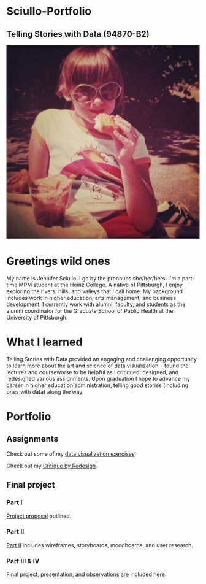 # Sciullo-Portfolio

## Telling Stories with Data (94870-B2)


![Profile Image](lake_erie.jpg)


# Greetings wild ones

My name is Jennifer Sciullo. I go by the pronouns she/her/hers. I'm a part-time MPM student at the Heinz College. A native of Pittsburgh, I enjoy exploring the rivers, hills, and valleys that I call home. My background includes work in higher education, arts management, and business development. I currently work with alumni, faculty, and students as the alumni coordinator for the Graduate School of Public Health at the University of Pittsburgh.


# What I learned

Telling Stories with Data provided an engaging and challenging opportunity to learn more about the art and science of data visualization.  I found the lectures and courseworse to be helpful as I critiqued, designed, and redesigned various assignments. Upon graduation I hope to advance my career in higher education administration, telling good stories (including ones with data) along the way.


# Portfolio


## Assignments

Check out some of my [data visualization exercises](/dataviz2.md).

Check out my [Critique by Redesign](/critique-by-design.md).


## Final project


### Part I 
[Project proposal](/final-project.md) outlined.

### Part II
 [Part II](/user_research/TSWD_user_research_plan.md) includes wireframes, storyboards, moodboards, and user research.

### Part III & IV 
Final project, presentation, and observations are included [here](/final_project_and_presentation/assignments_3-4.md).
  
  
